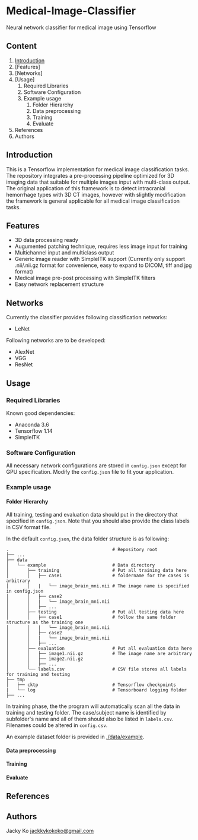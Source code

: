 # Medical-Image-Classifier
Neural network classifier for medical image using Tensorflow

## Content
1. [Introduction](#introduction)
2. [Features]
3. [Networks]
4. [Usage]
	1. Required Libraries
	2. Software Configuration
	3. Example usage
		1. Folder Hierarchy
		2. Data preprocessing
		3. Training
		4. Evaluate
5. References
6. Authors

## Introduction
This is a Tensorflow implementation for medical image classification tasks. The repository integrates a pre-processing pipeline optimized for 3D imaging data that suitable for multiple images input with multi-class output. The original application of this framework is to detect intracranial hemorrhage types with 3D CT images, however with slightly modification the framework is general applicable for all medical image classification tasks.

## Features
- 3D data processing ready
- Augumented patching technique, requires less image input for training
- Multichannel input and multiclass output
- Generic image reader with SimpleITK support (Currently only support .nii/.nii.gz format for convenience, easy to expand to DICOM, tiff and jpg format)
- Medical image pre-post processing with SimpleITK filters
- Easy network replacement structure

## Networks
Currently the classifier provides following classification networks:
- LeNet

Following networks are to be developed:
- AlexNet
- VGG
- ResNet

## Usage
### Required Libraries
Known good dependencies:
- Anaconda 3.6
- Tensorflow 1.14
- SimpleITK

### Software Configuration
All necessary network configurations are stored in `config.json` except for GPU specification. Modify the `config.json` file to fit your application.

### Example usage
#### Folder Hierarchy
All training, testing and evaluation data should put in the directory that specified in `config.json`. Note that you should also provide the class labels in CSV format file.

In the default `config.json`, the data folder structure is as following:
```
.										# Repository root
├── ...
├── data                      
│   └── example							# Data directory
│       ├── training 					# Put all training data here
│       │   ├── case1            		# foldername for the cases is arbitrary
│       │   |   └── image_brain_mni.nii # The image name is specified in config.json
│       │   ├── case2
│       │   |   └── image_brain_mni.nii
│       │   ├──	...
│       ├── testing              		# Put all testing data here
│       │   ├── case1            		# follow the same folder structure as the training one
│       │   |   └── image_brain_mni.nii
│       │   ├── case2
│       │   |   └── image_brain_mni.nii
│       │   ├── ...
│       ├── evaluation					# Put all evaluation data here
│       │   ├── image1.nii.gz           # The image name are arbitrary
│       │   ├──	image2.nii.gz
│       │   ├──	...
│       └── labels.csv					# CSV file stores all labels for training and testing
├── tmp
│   ├── cktp                  			# Tensorflow checkpoints
|   └── log                   			# Tensorboard logging folder
├── ...
```

In training phase, the the program will automatically scan all the data in training and testing folder. The case/subject name is identified by subfolder's name and all of them should also be listed in `labels.csv`. Filenames could be altered in `config.csv`.

An example dataset folder is provided in [./data/example](./data/example).

#### Data preprocessing

#### Training

#### Evaluate

## References

## Authors
Jacky Ko [jackkykokoko@gmail.com](mailto:jackkykokoko@gmail.com)